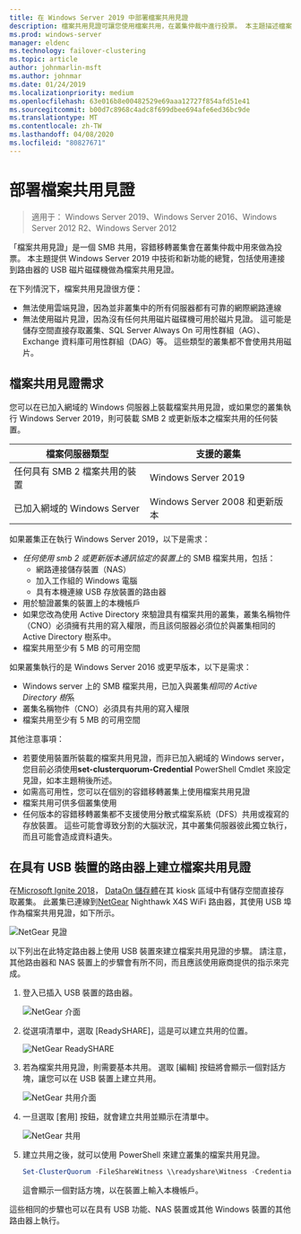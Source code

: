 ```yaml
---
title: 在 Windows Server 2019 中部署檔案共用見證
description: 檔案共用見證可讓您使用檔案共用，在叢集仲裁中進行投票。 本主題描述檔案共用見證和新功能，包括使用連接到路由器的 USB 磁片磁碟機做為檔案共用見證。
ms.prod: windows-server
manager: eldenc
ms.technology: failover-clustering
ms.topic: article
author: johnmarlin-msft
ms.author: johnmar
ms.date: 01/24/2019
ms.localizationpriority: medium
ms.openlocfilehash: 63e016b8e00482529e69aaa12727f854afd51e41
ms.sourcegitcommit: b00d7c8968c4adc8f699dbee694afe6ed36bc9de
ms.translationtype: MT
ms.contentlocale: zh-TW
ms.lasthandoff: 04/08/2020
ms.locfileid: "80827671"
---
```

# <a name="deploy-a-file-share-witness"></a>部署檔案共用見證

> 適用于： Windows Server 2019、Windows Server 2016、Windows Server 2012 R2、Windows Server 2012

「檔案共用見證」是一個 SMB 共用，容錯移轉叢集會在叢集仲裁中用來做為投票。 本主題提供 Windows Server 2019 中技術和新功能的總覽，包括使用連接到路由器的 USB 磁片磁碟機做為檔案共用見證。

在下列情況下，檔案共用見證很方便：  

- 無法使用雲端見證，因為並非叢集中的所有伺服器都有可靠的網際網路連線
- 無法使用磁片見證，因為沒有任何共用磁片磁碟機可用於磁片見證。 這可能是儲存空間直接存取叢集、SQL Server Always On 可用性群組（AG）、Exchange 資料庫可用性群組（DAG）等。 這些類型的叢集都不會使用共用磁片。

## <a name="file-share-witness-requirements"></a>檔案共用見證需求

您可以在已加入網域的 Windows 伺服器上裝載檔案共用見證，或如果您的叢集執行 Windows Server 2019，則可裝載 SMB 2 或更新版本之檔案共用的任何裝置。

|檔案伺服器類型                 | 支援的叢集 |
|---------------------------------|--------------------|
|任何具有 SMB 2 檔案共用的裝置 | Windows Server 2019|
|已加入網域的 Windows Server     | Windows Server 2008 和更新版本|

如果叢集正在執行 Windows Server 2019，以下是需求：

- *任何使用 smb 2 或更新版本通訊協定的裝置上*的 SMB 檔案共用，包括：
    - 網路連接儲存裝置（NAS）
    - 加入工作組的 Windows 電腦
    - 具有本機連線 USB 存放裝置的路由器
- 用於驗證叢集的裝置上的本機帳戶
- 如果您改為使用 Active Directory 來驗證具有檔案共用的叢集，叢集名稱物件（CNO）必須擁有共用的寫入權限，而且該伺服器必須位於與叢集相同的 Active Directory 樹系中。
- 檔案共用至少有 5 MB 的可用空間

如果叢集執行的是 Windows Server 2016 或更早版本，以下是需求：

- Windows server 上的 SMB 檔案共用，已加入與叢集*相同的 Active Directory 樹*系
- 叢集名稱物件（CNO）必須具有共用的寫入權限
- 檔案共用至少有 5 MB 的可用空間

其他注意事項：
- 若要使用裝置所裝載的檔案共用見證，而非已加入網域的 Windows server，您目前必須使用**set-clusterquorum-Credential** PowerShell Cmdlet 來設定見證，如本主題稍後所述。
- 如需高可用性，您可以在個別的容錯移轉叢集上使用檔案共用見證
- 檔案共用可供多個叢集使用
- 任何版本的容錯移轉叢集都不支援使用分散式檔案系統（DFS）共用或複寫的存放裝置。  這些可能會導致分割的大腦狀況，其中叢集伺服器彼此獨立執行，而且可能會造成資料遺失。

## <a name="creating-a-file-share-witness-on-a-router-with-a-usb-device"></a>在具有 USB 裝置的路由器上建立檔案共用見證

在[Microsoft Ignite 2018](https://azure.microsoft.com/ignite/)， [DataOn 儲存體](http://www.dataonstorage.com/)在其 kiosk 區域中有儲存空間直接存取叢集。  此叢集已連線到[NetGear](https://www.netgear.com) Nighthawk X4S WiFi 路由器，其使用 USB 埠作為檔案共用見證，如下所示。

![NetGear 見證](media/File-Share-Witness/FSW1.png)

以下列出在此特定路由器上使用 USB 裝置來建立檔案共用見證的步驟。  請注意，其他路由器和 NAS 裝置上的步驟會有所不同，而且應該使用廠商提供的指示來完成。


1. 登入已插入 USB 裝置的路由器。

   ![NetGear 介面](media/File-Share-Witness/FSW2.png)

2. 從選項清單中，選取 [ReadySHARE]，這是可以建立共用的位置。

   ![NetGear ReadySHARE](media/File-Share-Witness/FSW3.png)

3. 若為檔案共用見證，則需要基本共用。  選取 [編輯] 按鈕將會顯示一個對話方塊，讓您可以在 USB 裝置上建立共用。

   ![NetGear 共用介面](media/File-Share-Witness/FSW4.png)

4. 一旦選取 [套用] 按鈕，就會建立共用並顯示在清單中。

   ![NetGear 共用](media/File-Share-Witness/FSW5.png)

5. 建立共用之後，就可以使用 PowerShell 來建立叢集的檔案共用見證。

   ```PowerShell
   Set-ClusterQuorum -FileShareWitness \\readyshare\Witness -Credential (Get-Credential)
   ```

   這會顯示一個對話方塊，以在裝置上輸入本機帳戶。

這些相同的步驟也可以在具有 USB 功能、NAS 裝置或其他 Windows 裝置的其他路由器上執行。
